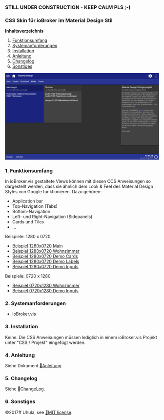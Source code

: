 ### STILL UNDER CONSTRUCTION - KEEP CALM PLS ;-)

### CSS Skin für ioBroker im Material Design Stil

**Inhaltsverzeichnis**

1. [Funktionsumfang](#1-funktionsumfang)
2. [Systemanforderungen](#2-systemanforderungen)
3. [Installation](#3-installation)
4. [Anleitung](#4-anleitung)
5. [Changelog](#5-changelog)
6. [Sonstiges](#6-sonstiges)


![Beispiel 1280x0720 Main](docs/MD_1280_1280x0720_Main.png?raw=true "Beispiel 1280x0720 Main")


### 1. Funktionsumfang
In ioBroker.vis gestaltete Views können mit diesen CCS Anweisungen so dargestellt werden, dass sie ähnlich dem  Look & Feel des Material Design Styles von Google funktionieren. Dazu gehören:
* Application bar
* Top-Navigation (Tabs)
* Bottom-Navigation
* Left- und Right-Navigation (Sidepanels)
* Cards und Tiles
* ...

Beispiele: 1280 x 0720
* [Beispiel 1280x0720 Main](docs/MD_1280_1280x0720_Main.png?raw=true "Beispiel 1280x0720 Main")
* [Beispiel 1280x0720 Wohnzimmer](docs/MD_1280_1280x0720_WZ.png?raw=true "Beispiel 1280x0720 Wohnzimmer")
* [Beispiel 1280x0720 Demo Cards](docs/MD_1280_1280x0720_Demo_Cards.png?raw=true "Beispiel 1280x0720 Demo Cards")
* [Beispiel 1280x0720 Demo Labels](docs/MD_1280_1280x0720_Demo_Labels.png?raw=true "Beispiel 1280x0720 Demo Labels")
* [Beispiel 1280x0720 Demo Inputs](docs/MD_1280_1280x0720_Demo_Inputs.png?raw=true "Beispiel 1280x0720 Demo Inputs")

Beispiele: 0720 x 1280
* [Beispiel 0720x1280 Wohnzimmer](docs/MD_1280_0720x1280_WZ.png?raw=true "Beispiel 0720x1280 Wohnzimmer")
* [Beispiel 0720x1280 Demo Inputs](docs/MD_1280_0720x1280_Demo_Inputs.png?raw=true "Beispiel 0720x1280 Demo Inputs")


### 2. Systemanforderungen
* ioBroker.vis


### 3. Installation
Keine. Die CSS Anweisungen müssen lediglich in einem ioBroker.vis Projekt unter "CSS / Projekt" eingefügt werden.


### 4. Anleitung

Siehe Dokument [:link:Anleitung](docs/anleitung.pdf)


### 5. Changelog
Siehe [:link:ChangeLog](./changelog.md).


### 6. Sonstiges


:copyright:2017ff Uhula, see [:link:MIT license](./license.md).
